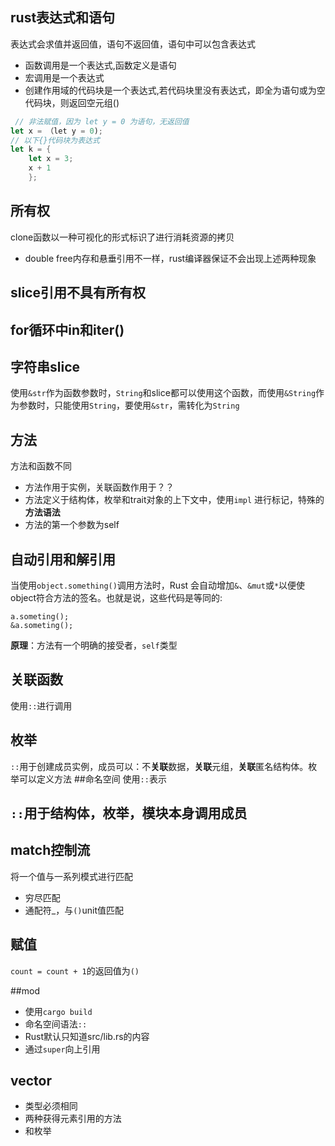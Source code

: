 ##  rust表达式和语句
表达式会求值并返回值，语句不返回值，语句中可以包含表达式
-  函数调用是一个表达式,函数定义是语句
-  宏调用是一个表达式
-  创建作用域的代码块是一个表达式,若代码块里没有表达式，即全为语句或为空代码块，则返回空元组()
```rust
 // 非法赋值，因为 let y = 0 为语句，无返回值
let x = （let y = 0);
// 以下{}代码块为表达式
let k = { 
    let x = 3;
    x + 1
    };
```
## 所有权
  clone函数以一种可视化的形式标识了进行消耗资源的拷贝
  - double free内存和悬垂引用不一样，rust编译器保证不会出现上述两种现象
## slice引用不具有所有权
## for循环中in和iter()
## 字符串slice
使用`&str`作为函数参数时，`String`和slice都可以使用这个函数，而使用`&String`作为参数时，只能使用`String`，要使用`&str`，需转化为`String`
## 方法
方法和函数不同
- 方法作用于实例，关联函数作用于？？
- 方法定义于结构体，枚举和trait对象的上下文中，使用`impl` 进行标记，特殊的**方法语法**
- 方法的第一个参数为self
## 自动引用和解引用
当使用`object.something()`调用方法时，Rust 会自动增加`&`、`&mut`或`*`以便使object符合方法的签名。也就是说，这些代码是等同的:
```
a.someting();
&a.someting();
```
**原理**：方法有一个明确的接受者，`self`类型
## 关联函数
使用`::`进行调用
## 枚举
`::`用于创建成员实例，成员可以：不**关联**数据，**关联**元组，**关联**匿名结构体。枚举可以定义方法
##命名空间
使用`::`表示
##  `::`用于结构体，枚举，模块本身调用成员
## match控制流
将一个值与一系列模式进行匹配
- 穷尽匹配
- 通配符\_，与`()`unit值匹配
## 赋值
`count = count + 1`的返回值为`()`

##mod
- 使用`cargo build`
- 命名空间语法`::`
- Rust默认只知道src/lib.rs的内容
- 通过`super`向上引用
## vector
- 类型必须相同
- 两种获得元素引用的方法
- 和枚举
